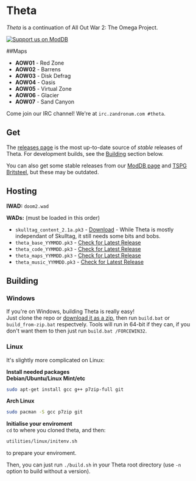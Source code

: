 Theta
=============
*Theta* is a continuation of All Out War 2: The Omega Project.

[![Support us on ModDB](http://button.moddb.com/popularity/medium/mods/28018.png)](http://www.moddb.com/mods/theta)

##Maps
 * __AOW01__ - Red Zone
 * __AOW02__ - Barrens
 * __AOW03__ - Disk Defrag
 * __AOW04__ - Oasis
 * __AOW05__ - Virtual Zone
 * __AOW06__ - Glacier
 * __AOW07__ - Sand Canyon

Come join our IRC channel! We're at `irc.zandronum.com #theta`.

## Get
The [releases page](https://github.com/PlusGit/theta/releases) is the most up-to-date source of *stable* releases of Theta. For development builds, see the [Building](https://github.com/PlusGit/theta#building) section below.

You can also get some stable releases from our [ModDB page](http://www.moddb.com/mods/theta/downloads) and [TSPG Britsteel](http://britsteel.allfearthesentinel.net/wads), but these may be outdated.

## Hosting
__IWAD:__ `doom2.wad`

__WADs:__ (must be loaded in this order)
 - `skulltag_content_2.1a.pk3` - [Download](http://grandvoid.sickedwick.net/wads/skulltag_content2.1a.pk3) - While Theta is mostly independant of Skulltag, it still needs some bits and bobs.
 - `theta_base_YYMMDD.pk3` - [Check for Latest Release](https://github.com/PlusGit/theta/releases)
 - `theta_code_YYMMDD.pk3` - [Check for Latest Release](https://github.com/PlusGit/theta/releases)
 - `theta_maps_YYMMDD.pk3` - [Check for Latest Release](https://github.com/PlusGit/theta/releases)
 - `theta_music_YYMMDD.pk3` - [Check for Latest Release](https://github.com/PlusGit/theta/releases)

## Building
### Windows
If you're on Windows, building Theta is really easy!  
Just clone the repo or [download it as a zip](https://github.com/PlusGit/theta/archive/master.zip), then run `build.bat` or `build_from-zip.bat` respectvely.
Tools will run in 64-bit if they can, if you don't want them to then just run `build.bat /FORCEWIN32`.
### Linux
It's slightly more complicated on Linux:

__Install needed packages__  
__Debian/Ubuntu/Linux Mint/etc__
```bash
sudo apt-get install gcc g++ p7zip-full git
```
__Arch Linux__
```bash
sudo pacman -S gcc p7zip git
```
__Initialise your enviroment__  
`cd` to where you cloned theta, and then:
```bash
utilities/linux/initenv.sh
```
to prepare your enviroment.

Then, you can just run `./build.sh` in your Theta root directory (use `-n` option to build without a version).
